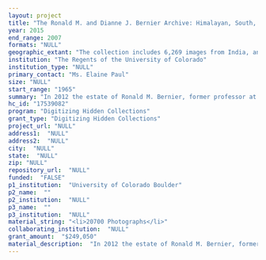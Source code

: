 ```yaml
--- 
layout: project 
title: "The Ronald M. and Dianne J. Bernier Archive: Himalayan, South, and Southeast Asian Visual Culture"
year: 2015
end_range: 2007
formats: "NULL"
geographic_extant: "The collection includes 6,269 images from India, and another 4,400 from the Himalayas (Nepal, Tibet, and Bhutan). An additional 1,768 images are from South Asia, with particular depth in Pakistan. For Southeast Asia, of 8,310 total images, 6,706 represent Indonesia, Burma, Thailand, and Vietnam."
institution: "The Regents of the University of Colorado"
institution_type: "NULL"
primary_contact: "Ms. Elaine Paul"
size: "NULL"
start_range: "1965"
summary: "In 2012 the estate of Ronald M. Bernier, former professor at the University of Colorado Boulder, donated his 35mm slide collection to the Department of Art and Art History's Visual Resources Center. Dr. Bernier was an art historian specializing in Himalayan architecture. He traveled extensively with his partner Dianne Bernier throughout Asia, with repeated trips to the Himalayas, South Asia, and Southeast Asia in particular. Beginning with their earliest travels to Nepal in the 1960s, the Berniers documented their research trips with thousands of high quality photographs. Comprising over 20,000 slides from the Himalayas, South Asia, and Southeast Asia, the unique breadth and depth of this collection reflects Dr. Bernier's expertise in art and architecture, and also his wide-ranging cultural interests over several decades. The collection documents a number of world religions, lesser-studied indigenous traditions, and the material cultures of dozens of countries, often recorded in multiple visits over time."
hc_id: "17539082"
program: "Digitizing Hidden Collections"
grant_type: "Digitizing Hidden Collections"
project_url: "NULL"
address1:  "NULL"
address2:  "NULL"
city:  "NULL"
state:  "NULL"
zip: "NULL"
repository_url:  "NULL"
funded:  "FALSE"
p1_institution:  "University of Colorado Boulder"
p2_name:  ""
p2_institution:  "NULL"
p3_name:  ""
p3_institution:  "NULL"
material_string: "<li>20700 Photographs</li>"
collaborating_institution:  "NULL"
grant_amount:  "$249,050"
material_description:  "In 2012 the estate of Ronald M. Bernier, former professor at the University of Colorado Boulder (CU-Boulder), donated his 35mm slide collection to the Department of Art and Art History's Visual Resources Center (AAHVRC). Dr. Bernier was an art historian who wrote Himalayan Architecture (Cranbury, NJ: Associated University Presses, 1997), the first and perhaps most authoritative book to date on the subject. During his career he traveled extensively with his partner Dianne Bernier, with repeated and extended visits to the Himalayas, South Asia, and Southeast Asia in particular. Beginning with their earliest visits to Nepal in the 1960s, the Berniers documented their research trips with over 30,000 high quality photographs, capturing many examples of underrepresented cultural artifacts and activities. \n\n\n\nWhile the entire archive includes many images from regions across Asia, Africa, and Oceania, this proposal covers the highly significant images from the Himalayas, South Asia, and Southeast Asia. Comprising approximately 20,700 slides, the unique breadth and depth of this collection reflects Dr. Bernier's expertise in art and architecture, and also his wide-ranging cultural interests as a scholar over a span of decades. The many highlights include rare photographs of esoteric Buddhist initiation rituals in Nepal in the 1970s and 80s, and key historical sites from Myanmar (Burma) and Bhutan, taken when travel to those countries was particularly rare. The collection documents a number of world religions, lesser-studied indigenous traditions, and the material cultures of dozens of countries, often recorded in multiple visits over time. \n\n\n\nAAHVRC staff has been processing the collection, and a pilot project to digitize and catalog a set of 1,000 images is underway, with digitization and scholarly consultation funded by grants from Artstor and the Visual Resources Association Foundation. Buddhist art scholar Dr. Ariana Maki is providing scholarly expertise to facilitate descriptive metadata."
---
```

